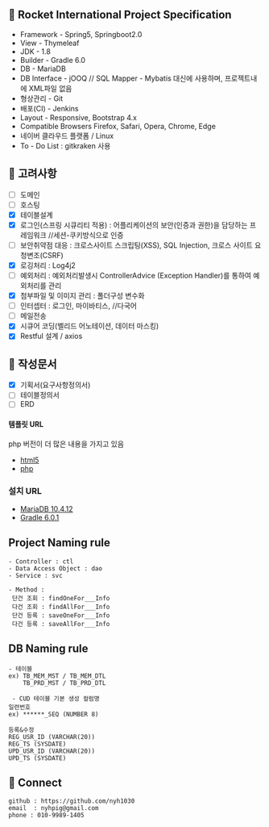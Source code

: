 ## 📖 Rocket International Project Specification


- Framework - Spring5, Springboot2.0
- View - Thymeleaf
- JDK - 1.8
- Builder - Gradle 6.0
- DB - MariaDB
- DB Interface - jOOQ // SQL Mapper - Mybatis 대신에 사용하며, 프로젝트내에 XML파일 없음
- 형상관리 - Git
- 배포(CI) - Jenkins
- Layout - Responsive, Bootstrap 4.x
- Compatible Browsers	Firefox, Safari, Opera, Chrome, Edge
- 네이버 클라우드 플랫폼 / Linux
- To - Do List : gitkraken 사용




## 📝 고려사항

- [ ] 도메인
- [ ] 호스팅
- [X] 테이블설계
- [X] 로그인(스프링 시큐리티 적용) : 어플리케이션의 보안(인증과 권한)을 담당하는 프레임워크 //세션-쿠키방식으로 인증 
- [ ] 보안취약점 대응 : 크로스사이트 스크립팅(XSS), SQL Injection, 크로스 사이트 요청변조(CSRF)
- [X] 로깅처리 : Log4j2
- [ ] 예외처리 : 예외처리발생시 ControllerAdvice (Exception Handler)를 통하여 예외처리를 관리
- [X] 첨부파일 및 이미지 관리 : 폴더구성 변수화
- [ ] 인터셉터 : 로그인, 마이바티스, //다국어
- [ ] 메일전송 
- [X] 시큐어 코딩(벨리드 어노테이션, 데이터 마스킹)
- [X] Restful 설계 / axios

## 📑 작성문서

- [X] 기획서(요구사항정의서)
- [ ] 테이블정의서
- [ ] ERD

#### 템플릿 URL
php 버전이 더 많은 내용을 가지고 있음

 - [html5](https://themeforest.net/item/martfury-multipurpose-marketplace-html5-template-with-dashboard/23954976)
 - [php](http://demo2.drfuri.com/martfury/)

### 설치 URL

 - [MariaDB 10.4.12](https://mariadb.com/download-confirmation/?group-name=MariaDB%20Community%20Server&release-notes-uri=https%3A%2F%2Fmariadb.com%2Fkb%2Fen%2Fmariadb-10412-release-notes%2F&documentation-uri=https%3A%2F%2Fmariadb.com%2Fkb%2Fen%2Fwhat-is-mariadb-104%2F&download-uri=https%3A%2F%2Fdownloads.mariadb.com%2FMariaDB%2Fmariadb-10.4.12%2Fwinx64-packages%2Fmariadb-10.4.12-winx64.msi&product-name=MariaDB%2520Server&download-size=54.23%20MB)
 - [Gradle 6.0.1](https://gradle.org/next-steps/?version=6.0.1&format=all)

## Project Naming rule
```
- Controller : ctl
- Data Access Object : dao
- Service : svc

- Method : 
 단건 조회 : findOneFor___Info
 다건 조회 : findAllFor___Info
 단건 등록 : saveOneFor___Info
 다건 등록 : saveAllFor___Info
```

## DB Naming rule
```
- 테이블
ex) TB_MEM_MST / TB_MEM_DTL
    TB_PRD_MST / TB_PRD_DTL

 - CUD 테이블 기본 생성 컬럼명
일련번호
ex) ******_SEQ (NUMBER 8)

등록&수정
REG_USR_ID (VARCHAR(20))
REG_TS (SYSDATE)
UPD_USR_ID (VARCHAR(20))
UPD_TS (SYSDATE)
```



## 🤝 Connect
```
github : https://github.com/nyh1030
email  : nyhpig@gmail.com
phone : 010-9989-1405
```
